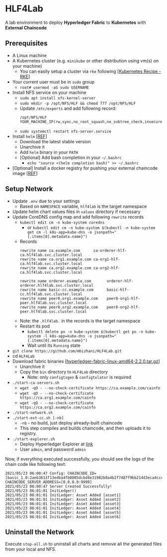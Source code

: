 # HLF4Lab
A lab environment to deploy **Hyperledger Fabric** to **Kubernetes** with **External Chaincode**

## Prerequisites
- A Linux machine
- A Kubernetes cluster (e.g. `minikube` or other distribution using vm(s) on your machine)
  - You can easily setup a cluster via `rke` following [[Kubernetes Recipe - RKE](https://www.devocative.org/article/tech/k8s-rke)]
- Your current user must be in `sudo` group
  - `root# usermod -aG sudo USERNAME`
- Install NFS service on your machine
  - `sudo apt install nfs-kernel-server`
  - `sudo mkdir -p /opt/NFS/HLF && chmod 777 /opt/NFS/HLF`
  - Update `/etc/exports` and add following record:
    ```text
    /opt/NFS/HLF   YOUR_MACHINE_IP(rw,sync,no_root_squash,no_subtree_check,insecure)
    ``` 
  - `sudo systemctl restart nfs-server.service`
- Install `helm` [[REF](https://helm.sh/docs/intro/install/)]
  - Download the latest stable version
  - Unarchive it
  - Add `helm` binary in your `PATH`
  - [Optional] Add bash completion in your `~/.bashrc`
    - `echo "source <(helm completion bash)" >> ~/.bashrc`
- [Optional] Install a docker registry for pushing your external chaincode image [[REF](https://docs.docker.com/registry/)]

## Setup Network
- Update `.env` due to your settings
  - Based on `NAMESPACE` variable, `hlf4lab` is the target namespace
- Update helm chart values files in `values` directory if necessary
- Update CoreDNS config map and add following `rewrite` records
  - `kubectl edit cm -n kube-system coredns`
    - or `kubectl edit cm -n kube-system $(kubectl -n kube-system get cm -l k8s-app=kube-dns -o jsonpath="{.items[0].metadata.name}")`
  - Records
    ```text
    rewrite name ca.example.com      ca-orderer-hlf-ca.hlf4lab.svc.cluster.local
    rewrite name ca.org1.example.com ca-org1-hlf-ca.hlf4lab.svc.cluster.local
    rewrite name ca.org2.example.com ca-org2-hlf-ca.hlf4lab.svc.cluster.local

    rewrite name orderer.example.com       orderer-hlf-orderer.hlf4lab.svc.cluster.local
    rewrite name basic-cc.example.com      basic-hlf-cc.hlf4lab.svc.cluster.local
    rewrite name peer0.org1.example.com    peer0-org1-hlf-peer.hlf4lab.svc.cluster.local
    rewrite name peer0.org2.example.com    peer0-org2-hlf-peer.hlf4lab.svc.cluster.local
    ```
   - Note: the `.hlf4lab.` in the records is the target namespace 
   - Restart its pod
     - `kubectl delete po -n kube-system $(kubectl get po -n kube-system -l k8s-app=kube-dns -o jsonpath="{.items[0].metadata.name}")`
     - Wait until its `Running` state 
- `git clone https://github.com/mbizhani/HLF4Lab.git`
- cd `HLF4Lab`
- Download fabric binaries [[hyperledger-fabric-linux-amd64-2.2.0.tar.gz](https://github.com/hyperledger/fabric/releases/download/v2.2.0/hyperledger-fabric-linux-amd64-2.2.0.tar.gz)]
  - Unarchive it
  - Copy the `bin` directory to `HLF4Lab` directory
    - Note: only `configtxgen` & `configtxlator` is required
- `./start-ca-servers.sh`
  - `wget -qO - --no-check-certificate https://ca.example.com/cainfo`
  - `wget -qO - --no-check-certificate https://ca.org1.example.com/cainfo`
  - `wget -qO - --no-check-certificate https://ca.org2.example.com/cainfo`
- `./start-network.sh`
- `./start-ext-cc.sh [-nb]`
  - `-nb` - no build, just deploy already-built chaincode
  - This step compiles and builds chaincode, and then uploads it to registry.
- `./start-explorer.sh`
  - Deploy Hyperledger Explorer at [link](http://explorer.example.com)
  - User `admin`, and password `admin`

Now, if everything executed successfully, you should see the logs of the chain code like following text:
```text
2021/05/23 06:00:47 Config: CHAINCODE_ID=[basic_1.0:2aeb3613f13edba4fb0805dcbd4e31982b8a4b2f7487f9bb214d3eca4ccc4819] CHAINCODE_SERVER_ADDRESS=[0.0.0.0:9999]
2021/05/23 06:00:47 Server Created Successfully!
2021/05/23 06:01:01 InitLedger()
2021/05/23 06:01:01 InitLedger: Asset Added [asset1]
2021/05/23 06:01:01 InitLedger: Asset Added [asset2]
2021/05/23 06:01:01 InitLedger: Asset Added [asset3]
2021/05/23 06:01:01 InitLedger: Asset Added [asset4]
2021/05/23 06:01:01 InitLedger: Asset Added [asset5]
2021/05/23 06:01:01 InitLedger: Asset Added [asset6]
```

## Uninstall the Network
Execute `stop-all.sh` to uninstall all charts and remove all the generated files from your local and NFS.